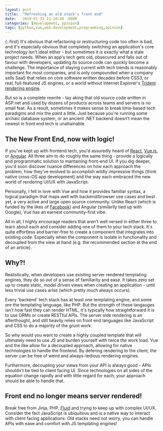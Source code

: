 ```yaml
---
layout: post
title:  "Refreshing an old stack's front end"
date:   2019-01-31 11:10:48 -0800
categories: [development, opinion]
tags: [python,vue,web-development,programming,opinion]
---
```


{:.first} 
It's obvious that refactoring or restructuring code too often is bad, and it's especially obvious that completely switching an application's core technology isn't ideal either - but sometimes it _is_ exactly what a stale project needs. When an app's tech gets old, obsecured and falls out of favour with developers, updating its source code can quickly become a challenge. The importance of staying current with tech trends is reasonably important for most companies, and is only compounded when a company sells SaaS that relies on core software written decades before CSS3, or real, full-featured JS engines, or a world without Internet Explorer's [Trident rendering engine](https://en.wikipedia.org/wiki/Trident_(software)). 

But so is a complete rewrite - tay aking that old source code written in ASP.net and used by dozens of products across teams and servers is no small feat. As a result, sometimes it makes sense to break time-based tech paradigms and mix the paint a little. Just because you're running some archaic database system, or an ancient .NET backend doesn't mean the newest in front end tech is unattainable. 

## The New Front End, now with logic!

If you've kept up with frontend tech, you'd assuredly heard of [React](https://reactjs.org/), [Vue.js](https://vuejs.org/), or [Angular](https://angular.io/). All three aim to do roughly the same thing - provide a logically and programmatic solution to mantaining front-end UI. If you dig deeper, you'd soon discover nuance differences on how each approach the problem, how they've evolved to accomplish wildly impressive things (think native cross-OS app development) and the way each embraced the new world of rendering UI/UX with JavaScript.

Personally, I fell in love with Vue and how it provides familiar syntax, a logical paradigm that maps well with backend/browser use cases and best yet, a very active and large open source community. Unlike React (which is funded by the likes of [Facebook](https://www.youtube.com/watch?v=-Y2R01k4SXI)) and Angular (similarlly tied up with Google), Vue has an earnest community-first vibe. 

All in all, I highly encourage readers that aren't well versed in either three to learn about each and consider adding one of them to your tech stack. It's quite effortless and barrier-free to create a component that integrates into existing code. Especially when the component is isolate in functionality and decoupled from the view at hand (e.g. the recommended section at the end of an article).

## Why?!

Realistically, when developers use existing server rendered templating engines, they do so out of a sense of familiarity and ease. It takes zero set up to create static, model driven views when creating an application - until less trivial use cases arise (which pretty much always occurs).

Every 'backend' tech stack has at least one templating engine, and some _are_ the templating language, like PHP. But the strength of these langauges isn't how fast they can render HTML, it's typically how straightforward it is to use ORMs or create RESTful APIs. The server side rendering is an afterthought, and still heavily relies on front end languages like JavaScript and CSS to do a majority of the grunt work. 

So why would you want to create a highly coupled template that will ultimately need to use JS and burden yourself with twice the work load. Vue and the like allow for a decoupled approach, allowing for native technologies to handle the frontend. By defering rendering to the client, the server can be free of weird and always-tedious rendering engines. 

Furthermore, decoupling your views from your API is always good - APIs shouldn't be tied to client facing UI. Since technologies on all sides of the equation change rapidly and with little regard for each, your approach should be able to handle that.

## Front end no longer means server rendered!

Break free from Jinja, PHP, [Fluid](https://github.com/sebastienros/fluid) and trying to keep up with complex UI/UX. Consider the fact JavaScript is ubiquitous and is a native way to interact with client facing applications. Old stacks need not worry, you can handle APIs with ease and comfort with JS templating engines! 




